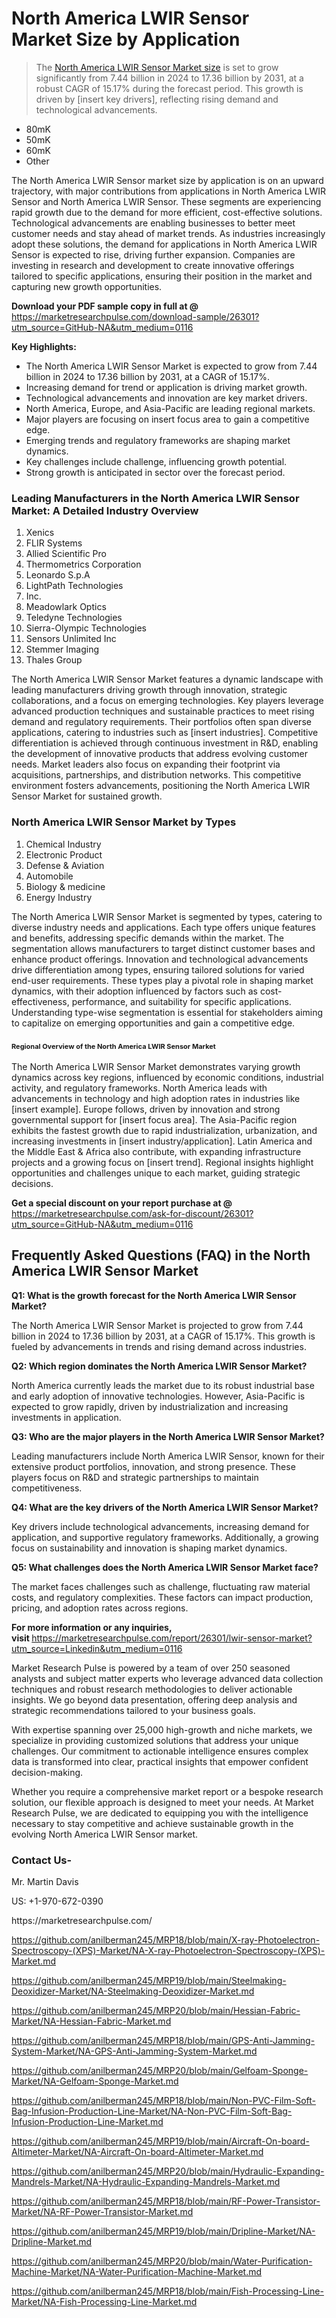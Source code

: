 <h1>North America LWIR Sensor Market&nbsp;Size by Application</h1><blockquote><p>The <a href="https://marketresearchpulse.com/download-sample/26301?utm_source=GitHub-NA&amp;utm_medium=0116">North America LWIR Sensor Market size</a> is set to grow significantly from 7.44 billion in 2024 to 17.36 billion by 2031, at a robust CAGR of 15.17% during the forecast period. This growth is driven by [insert key drivers], reflecting rising demand and technological advancements.</p></blockquote><ul><li>80mK<li> 50mK<li> 60mK<li> Other</li></ul><p>The North America LWIR Sensor market size by application is on an upward trajectory, with major contributions from applications in North America LWIR Sensor and North America LWIR Sensor. These segments are experiencing rapid growth due to the demand for more efficient, cost-effective solutions. Technological advancements are enabling businesses to better meet customer needs and stay ahead of market trends. As industries increasingly adopt these solutions, the demand for applications in North America LWIR Sensor is expected to rise, driving further expansion. Companies are investing in research and development to create innovative offerings tailored to specific applications, ensuring their position in the market and capturing new growth opportunities.</p><p><strong>Download your PDF sample copy in full at @ </strong><a href="https://marketresearchpulse.com/download-sample/26301?utm_source=GitHub-NA&amp;utm_medium=0116">https://marketresearchpulse.com/download-sample/26301?utm_source=GitHub-NA&amp;utm_medium=0116</a></p><p><strong>Key Highlights: </strong></p><ul><li>The North America LWIR Sensor Market is expected to grow from 7.44 billion in 2024 to 17.36 billion by 2031, at a CAGR of 15.17%.</li><li>Increasing demand for trend or application is driving market growth.</li><li>Technological advancements and innovation are key market drivers.</li><li>North America, Europe, and Asia-Pacific are leading regional markets.</li><li>Major players are focusing on insert focus area to gain a competitive edge.</li><li>Emerging trends and regulatory frameworks are shaping market dynamics.</li><li>Key challenges include challenge, influencing growth potential.</li><li>Strong growth is anticipated in sector over the forecast period.</li></ul><h3>Leading Manufacturers in the North America LWIR Sensor Market: A Detailed Industry Overview</h3><ol><li>Xenics</li><li>FLIR Systems</li><li>Allied Scientific Pro</li><li>Thermometrics Corporation</li><li>Leonardo S.p.A</li><li>LightPath Technologies</li><li>Inc.</li><li>Meadowlark Optics</li><li>Teledyne Technologies</li><li>Sierra-Olympic Technologies</li><li>Sensors Unlimited Inc</li><li>Stemmer Imaging</li><li>Thales Group</li></ol><div class="flex max-w-full flex-col flex-grow"><div class="min-h-8 text-message flex w-full flex-col items-end gap-2 whitespace-normal break-words [.text-message+&amp;]:mt-5" dir="auto" data-message-author-role="assistant" data-message-id="fd8432e4-4910-450d-b182-61b7bfb0a01f" data-message-model-slug="gpt-4o"><div class="flex w-full flex-col gap-1 empty:hidden first:pt-[3px]"><div class="markdown prose w-full break-words dark:prose-invert light"><p>The North America LWIR Sensor Market features a dynamic landscape with leading manufacturers driving growth through innovation, strategic collaborations, and a focus on emerging technologies. Key players leverage advanced production techniques and sustainable practices to meet rising demand and regulatory requirements. Their portfolios often span diverse applications, catering to industries such as [insert industries]. Competitive differentiation is achieved through continuous investment in R&amp;D, enabling the development of innovative products that address evolving customer needs. Market leaders also focus on expanding their footprint via acquisitions, partnerships, and distribution networks. This competitive environment fosters advancements, positioning the North America LWIR Sensor Market for sustained growth.</p></div></div></div></div><h3>North America LWIR Sensor Market by Types</h3><ol><li>Chemical Industry<li> Electronic Product<li> Defense & Aviation<li> Automobile<li> Biology & medicine<li> Energy Industry</li></ol><div class="flex max-w-full flex-col flex-grow"><div class="min-h-8 text-message flex w-full flex-col items-end gap-2 whitespace-normal break-words [.text-message+&amp;]:mt-5" dir="auto" data-message-author-role="assistant" data-message-id="084470be-0bb7-4664-bddf-5156b4f41249" data-message-model-slug="gpt-4o-mini"><div class="flex w-full flex-col gap-1 empty:hidden first:pt-[3px]"><div class="markdown prose w-full break-words dark:prose-invert light"><p>The North America LWIR Sensor Market is segmented by types, catering to diverse industry needs and applications. Each type offers unique features and benefits, addressing specific demands within the market. The segmentation allows manufacturers to target distinct customer bases and enhance product offerings. Innovation and technological advancements drive differentiation among types, ensuring tailored solutions for varied end-user requirements. These types play a pivotal role in shaping market dynamics, with their adoption influenced by factors such as cost-effectiveness, performance, and suitability for specific applications. Understanding type-wise segmentation is essential for stakeholders aiming to capitalize on emerging opportunities and gain a competitive edge.</p></div></div></div></div><h3><span style="font-size: 11px;">Regional Overview of the North America LWIR Sensor Market</span></h3><div class="flex max-w-full flex-col flex-grow"><div class="min-h-8 text-message flex w-full flex-col items-end gap-2 whitespace-normal break-words [.text-message+&amp;]:mt-5" dir="auto" data-message-author-role="assistant" data-message-id="e9038762-ce64-4e30-91c9-9bd413514231" data-message-model-slug="gpt-4o-mini"><div class="flex w-full flex-col gap-1 empty:hidden first:pt-[3px]"><div class="markdown prose w-full break-words dark:prose-invert light"><p>The North America LWIR Sensor Market demonstrates varying growth dynamics across key regions, influenced by economic conditions, industrial activity, and regulatory frameworks. North America leads with advancements in technology and high adoption rates in industries like [insert example]. Europe follows, driven by innovation and strong governmental support for [insert focus area]. The Asia-Pacific region exhibits the fastest growth due to rapid industrialization, urbanization, and increasing investments in [insert industry/application]. Latin America and the Middle East &amp; Africa also contribute, with expanding infrastructure projects and a growing focus on [insert trend]. Regional insights highlight opportunities and challenges unique to each market, guiding strategic decisions.</p></div></div></div></div><p><strong>Get a special discount on your report purchase at @ </strong><a href="https://marketresearchpulse.com/ask-for-discount/26301?utm_source=GitHub-NA&amp;utm_medium=0116">https://marketresearchpulse.com/ask-for-discount/26301?utm_source=GitHub-NA&amp;utm_medium=0116</a></p><h2>Frequently Asked Questions (FAQ) in the North America LWIR Sensor Market</h2><p><strong>Q1: What is the growth forecast for the North America LWIR Sensor Market?</strong></p><p>The North America LWIR Sensor Market is projected to grow from 7.44 billion in 2024 to 17.36 billion by 2031, at a CAGR of 15.17%. This growth is fueled by advancements in trends and rising demand across industries.</p><p><strong>Q2: Which region dominates the North America LWIR Sensor Market?</strong></p><p>North America currently leads the market due to its robust industrial base and early adoption of innovative technologies. However, Asia-Pacific is expected to grow rapidly, driven by industrialization and increasing investments in application.</p><p><strong>Q3: Who are the major players in the North America LWIR Sensor Market?</strong></p><p>Leading manufacturers include North America LWIR Sensor, known for their extensive product portfolios, innovation, and strong presence. These players focus on R&amp;D and strategic partnerships to maintain competitiveness.</p><p><strong>Q4: What are the key drivers of the North America LWIR Sensor Market?</strong></p><p>Key drivers include technological advancements, increasing demand for application, and supportive regulatory frameworks. Additionally, a growing focus on sustainability and innovation is shaping market dynamics.</p><p><strong>Q5: What challenges does the North America LWIR Sensor Market face?</strong></p><p>The market faces challenges such as challenge, fluctuating raw material costs, and regulatory complexities. These factors can impact production, pricing, and adoption rates across regions.</p><p><strong>For more information or any inquiries, visit&nbsp;</strong><a href="https://marketresearchpulse.com/report/26301/lwir-sensor-market?utm_source=Linkedin&utm_medium=0116">https://marketresearchpulse.com/report/26301/lwir-sensor-market?utm_source=Linkedin&utm_medium=0116</a></p><p>Market Research Pulse is powered by a team of over 250 seasoned analysts and subject matter experts who leverage advanced data collection techniques and robust research methodologies to deliver actionable insights. We go beyond data presentation, offering deep analysis and strategic recommendations tailored to your business goals.</p><p>With expertise spanning over 25,000 high-growth and niche markets, we specialize in providing customized solutions that address your unique challenges. Our commitment to actionable intelligence ensures complex data is transformed into clear, practical insights that empower confident decision-making.</p><p>Whether you require a comprehensive market report or a bespoke research solution, our flexible approach is designed to meet your needs. At Market Research Pulse, we are dedicated to equipping you with the intelligence necessary to stay competitive and achieve sustainable growth in the evolving North America LWIR Sensor market.</p><h3><strong>Contact Us-</strong></h3><p>Mr. Martin Davis</p><p>US: +1-970-672-0390</p><p>https://marketresearchpulse.com/</p><p><a href="https://github.com/anilberman245/MRP18/blob/main/X-ray-Photoelectron-Spectroscopy-(XPS)-Market/NA-X-ray-Photoelectron-Spectroscopy-(XPS)-Market.md">https://github.com/anilberman245/MRP18/blob/main/X-ray-Photoelectron-Spectroscopy-(XPS)-Market/NA-X-ray-Photoelectron-Spectroscopy-(XPS)-Market.md</a></p><p><a href="https://github.com/anilberman245/MRP19/blob/main/Steelmaking-Deoxidizer-Market/NA-Steelmaking-Deoxidizer-Market.md">https://github.com/anilberman245/MRP19/blob/main/Steelmaking-Deoxidizer-Market/NA-Steelmaking-Deoxidizer-Market.md</a></p><p><a href="https://github.com/anilberman245/MRP20/blob/main/Hessian-Fabric-Market/NA-Hessian-Fabric-Market.md">https://github.com/anilberman245/MRP20/blob/main/Hessian-Fabric-Market/NA-Hessian-Fabric-Market.md</a></p><p><a href="https://github.com/anilberman245/MRP18/blob/main/GPS-Anti-Jamming-System-Market/NA-GPS-Anti-Jamming-System-Market.md">https://github.com/anilberman245/MRP18/blob/main/GPS-Anti-Jamming-System-Market/NA-GPS-Anti-Jamming-System-Market.md</a></p><p><a href="https://github.com/anilberman245/MRP20/blob/main/Gelfoam-Sponge-Market/NA-Gelfoam-Sponge-Market.md">https://github.com/anilberman245/MRP20/blob/main/Gelfoam-Sponge-Market/NA-Gelfoam-Sponge-Market.md</a></p><p><a href="https://github.com/anilberman245/MRP18/blob/main/Non-PVC-Film-Soft-Bag-Infusion-Production-Line-Market/NA-Non-PVC-Film-Soft-Bag-Infusion-Production-Line-Market.md">https://github.com/anilberman245/MRP18/blob/main/Non-PVC-Film-Soft-Bag-Infusion-Production-Line-Market/NA-Non-PVC-Film-Soft-Bag-Infusion-Production-Line-Market.md</a></p><p><a href="https://github.com/anilberman245/MRP19/blob/main/Aircraft-On-board-Altimeter-Market/NA-Aircraft-On-board-Altimeter-Market.md">https://github.com/anilberman245/MRP19/blob/main/Aircraft-On-board-Altimeter-Market/NA-Aircraft-On-board-Altimeter-Market.md</a></p><p><a href="https://github.com/anilberman245/MRP20/blob/main/Hydraulic-Expanding-Mandrels-Market/NA-Hydraulic-Expanding-Mandrels-Market.md">https://github.com/anilberman245/MRP20/blob/main/Hydraulic-Expanding-Mandrels-Market/NA-Hydraulic-Expanding-Mandrels-Market.md</a></p><p><a href="https://github.com/anilberman245/MRP18/blob/main/RF-Power-Transistor-Market/NA-RF-Power-Transistor-Market.md">https://github.com/anilberman245/MRP18/blob/main/RF-Power-Transistor-Market/NA-RF-Power-Transistor-Market.md</a></p><p><a href="https://github.com/anilberman245/MRP19/blob/main/Dripline-Market/NA-Dripline-Market.md">https://github.com/anilberman245/MRP19/blob/main/Dripline-Market/NA-Dripline-Market.md</a></p><p><a href="https://github.com/anilberman245/MRP20/blob/main/Water-Purification-Machine-Market/NA-Water-Purification-Machine-Market.md">https://github.com/anilberman245/MRP20/blob/main/Water-Purification-Machine-Market/NA-Water-Purification-Machine-Market.md</a></p><p><a href="https://github.com/anilberman245/MRP18/blob/main/Fish-Processing-Line-Market/NA-Fish-Processing-Line-Market.md">https://github.com/anilberman245/MRP18/blob/main/Fish-Processing-Line-Market/NA-Fish-Processing-Line-Market.md</a></p>
